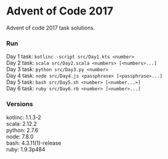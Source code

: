 # Advent of Code 2017

Advent of code 2017 task solutions.

### Run

Day 1 task: `kotlinc -script src/Day1.kts <number>`  
Day 2 task: `scala src/Day2.scala <numbers> [<numbers>...]`  
Day 3 task: `python src/Day3.py <number>`  
Day 4 task: `node src/Day4.js <passphrase> [<passphrase>...]`  
Day 5 task: `bash src/Day5.sh <number> [<number...>]`  
Day 6 task: `ruby src/Day6.rb <number> [<number>...]`

### Versions

kotlinc: 1.1.3-2  
scala: 2.12.2  
python: 2.7.6  
node: 7.8.0  
bash: 4.3.11(1)-release  
ruby: 1.9.3p484
